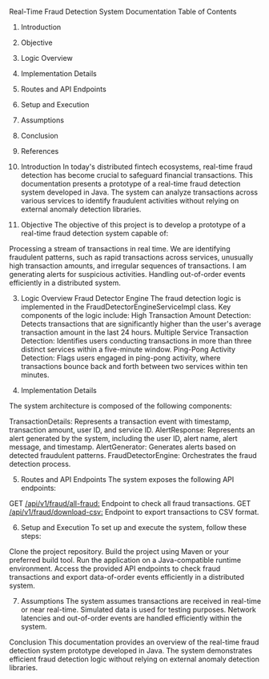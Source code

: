 Real-Time Fraud Detection System Documentation
Table of Contents
1. Introduction
2. Objective
3. Logic Overview
4. Implementation Details
5. Routes and API Endpoints
6. Setup and Execution
7. Assumptions
8. Conclusion
9. References


1. Introduction
In today's distributed fintech ecosystems, real-time fraud detection has become crucial to safeguard financial transactions. This documentation presents a prototype of a real-time fraud detection system developed in Java. The system can analyze transactions across various services to identify fraudulent activities without relying on external anomaly detection libraries.

2. Objective
The objective of this project is to develop a prototype of a real-time fraud detection system capable of:

Processing a stream of transactions in real time.
We are identifying fraudulent patterns, such as rapid transactions across services, unusually high transaction amounts, and irregular sequences of transactions.
I am generating alerts for suspicious activities.
Handling out-of-order events efficiently in a distributed system.


3. Logic Overview
   Fraud Detector Engine
   The fraud detection logic is implemented in the FraudDetectorEngineServiceImpl class. 
    Key components of the logic include:
High Transaction Amount Detection: Detects transactions that are significantly higher than the user's average transaction amount in the last 24 hours.
Multiple Service Transaction Detection: Identifies users conducting transactions in more than three distinct services within a five-minute window.
Ping-Pong Activity Detection: Flags users engaged in ping-pong activity, where transactions bounce back and forth between two services within ten minutes.

4. Implementation Details


The system architecture is composed of the following components:

TransactionDetails: Represents a transaction event with timestamp, transaction amount, user ID, and service ID.
AlertResponse: Represents an alert generated by the system, including the user ID, alert name, alert message, and timestamp.
AlertGenerator: Generates alerts based on detected fraudulent patterns.
FraudDetectorEngine: Orchestrates the fraud detection process.


5. Routes and API Endpoints
The system exposes the following API endpoints:

GET <a href="">/api/v1/fraud/all-fraud:</a> Endpoint to check all fraud transactions.
GET <a href="">/api/v1/fraud/download-csv:</a>  Endpoint to export transactions to CSV format.


6. Setup and Execution
To set up and execute the system, follow these steps:

Clone the project repository.
Build the project using Maven or your preferred build tool.
Run the application on a Java-compatible runtime environment.
Access the provided API endpoints to check fraud transactions and export data-of-order events efficiently in a distributed system.


7. Assumptions
The system assumes transactions are received in real-time or near real-time.
Simulated data is used for testing purposes.
Network latencies and out-of-order events are handled efficiently within the system.


Conclusion
This documentation provides an overview of the real-time fraud detection system prototype developed in Java. The system demonstrates efficient fraud detection logic without relying on external anomaly detection libraries.




